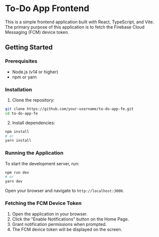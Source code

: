 # To-Do App Frontend

This is a simple frontend application built with React, TypeScript, and Vite. The primary purpose of this application is to fetch the Firebase Cloud Messaging (FCM) device token.

## Getting Started

### Prerequisites

- Node.js (v14 or higher)
- npm or yarn

### Installation

1. Clone the repository:

```sh
git clone https://github.com/your-username/to-do-app-fe.git
cd to-do-app-fe
```

2. Install dependencies:

```sh
npm install
# or
yarn install
```

### Running the Application

To start the development server, run:

```sh
npm run dev
# or
yarn dev
```

Open your browser and navigate to `http://localhost:3000`.

### Fetching the FCM Device Token

1. Open the application in your browser.
2. Click the "Enable Notifications" button on the Home Page.
3. Grant notification permissions when prompted.
4. The FCM device token will be displayed on the screen.
